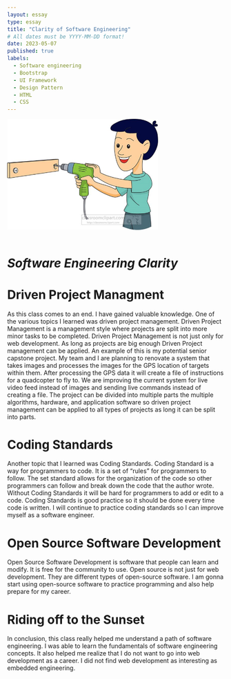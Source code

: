 ```yaml
---
layout: essay
type: essay
title: "Clarity of Software Engineering"
# All dates must be YYYY-MM-DD format!
date: 2023-05-07
published: true
labels:
  - Software engineering
  - Bootstrap
  - UI Framework
  - Design Pattern
  - HTML
  - CSS
---
```


<div class= "align-items">
<img width="350px" class="rounded float-start pe-4" src="../img/boy-working-with-electric-drill-clipart.jpg">

  </div>
  <br>
  
# ***Software Engineering Clarity***

# **Driven Project Managment**
As this class comes to an end. I have gained valuable knowledge. One of the various topics I learned was driven project management. Driven Project Management is a management style where projects are split into more minor tasks to be completed. Driven Project Management is not just only for web development. As long as projects are big enough Driven Project management can be applied. An example of this is my potential senior capstone project. My team and I are planning to renovate a system that takes images and processes the images for the GPS location of targets within them. After processing the GPS data it will create a file of instructions for a quadcopter to fly to.  We are improving the current system for live video feed instead of images and sending live commands instead of creating a file. The project can be divided into multiple parts the multiple algorithms, hardware, and application software so driven project management can be applied to all types of projects as long it can be split into parts.

# **Coding Standards**
Another topic that I learned was Coding Standards. Coding Standard is a way for programmers to code. It is a set of “rules” for programmers to follow. The set standard allows for the organization of the code so other programmers can follow and break down the code that the author wrote. Without Coding Standards it will be hard for programmers to add or edit to a code. Coding Standards is good practice so it should be done every time code is written.  I will continue to practice coding standards so I can improve myself as a software engineer.

# **Open Source Software Development**
Open Source Software Development is software that people can learn and modify. It is free for the community to use. Open source is not just for web development. They are different types of open-source software.  I am gonna start using open-source software to practice programming and also help prepare for my career.

# **Riding off to the Sunset** 
In conclusion, this class really helped me understand a path of software engineering. I was able to learn the fundamentals of software engineering concepts. It also helped me realize that I do not want to go into web development as a career. I did not find web development as interesting as embedded engineering. 
